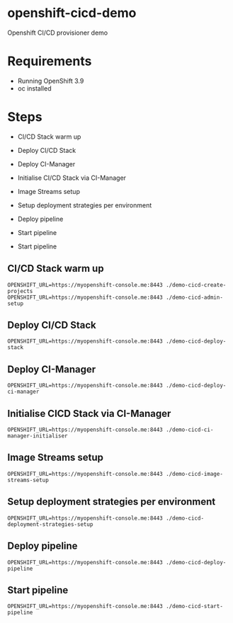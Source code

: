 # openshift-cicd-demo
Openshift CI/CD provisioner demo

# Requirements

- Running OpenShift 3.9
- oc installed

# Steps
- CI/CD Stack warm up
- Deploy CI/CD Stack
- Deploy CI-Manager
- Initialise CI/CD Stack via CI-Manager
- Image Streams setup
- Setup deployment strategies per environment
- Deploy pipeline
- Start pipeline

- Start pipeline

## CI/CD Stack warm up
```
OPENSHIFT_URL=https://myopenshift-console.me:8443 ./demo-cicd-create-projects
OPENSHIFT_URL=https://myopenshift-console.me:8443 ./demo-cicd-admin-setup
```

## Deploy CI/CD Stack
```
OPENSHIFT_URL=https://myopenshift-console.me:8443 ./demo-cicd-deploy-stack
```

## Deploy CI-Manager
```
OPENSHIFT_URL=https://myopenshift-console.me:8443 ./demo-cicd-deploy-ci-manager
```

## Initialise CICD Stack via CI-Manager
```
OPENSHIFT_URL=https://myopenshift-console.me:8443 ./demo-cicd-ci-manager-initialiser
```

## Image Streams setup
```
OPENSHIFT_URL=https://myopenshift-console.me:8443 ./demo-cicd-image-streams-setup
```

## Setup deployment strategies per environment
```
OPENSHIFT_URL=https://myopenshift-console.me:8443 ./demo-cicd-deployment-strategies-setup
```

## Deploy pipeline
```
OPENSHIFT_URL=https://myopenshift-console.me:8443 ./demo-cicd-deploy-pipeline
```

## Start pipeline
```
OPENSHIFT_URL=https://myopenshift-console.me:8443 ./demo-cicd-start-pipeline
```
